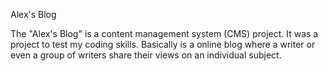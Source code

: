 Alex's Blog

The "Alex's Blog" is a content management system (CMS) project. It was a project to test my coding skills. Basically is a online blog where a writer or even a group of writers share their views on an individual subject.
